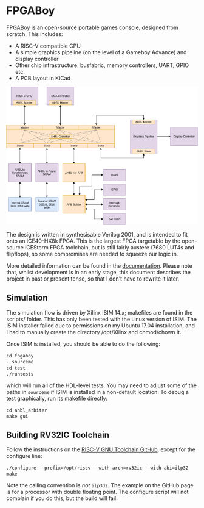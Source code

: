 FPGABoy
=======

FPGABoy is an open-source portable games console, designed from scratch. This includes:

- A RISC-V compatible CPU
- A simple graphics pipeline (on the level of a Gameboy Advance) and display controller
- Other chip infrastructure: busfabric, memory controllers, UART, GPIO etc.
- A PCB layout in KiCad

![](doc/diagrams/system_arch.png)

The design is written in synthesisable Verilog 2001, and is intended to fit onto an iCE40-HX8k FPGA. This is the largest FPGA targetable by the open-source iCEStorm FPGA toolchain, but is still fairly austere (7680 LUT4s and flipflops), so some compromises are needed to squeeze our logic in.

More detailed information can be found in the [documentation](doc/fpgaboy_doc.pdf). Please note that, whilst development is in an early stage, this document describes the project in past or present tense, so that I don't have to rewrite it later.

Simulation
----------

The simulation flow is driven by Xilinx ISIM 14.x; makefiles are found in the scripts/ folder. This has only been tested with the Linux version of ISIM. The ISIM installer failed due to permissions on my Ubuntu 17.04 installation, and I had to manually create the directory /opt/Xilinx and chmod/chown it.

Once ISIM is installed, you should be able to do the following:

```
cd fpgaboy
. sourceme
cd test
./runtests
```

which will run all of the HDL-level tests. You may need to adjust some of the paths in `sourceme` if ISIM is installed in a non-default location. To debug a test graphically, run its makefile directly:

```
cd ahbl_arbiter
make gui
```

Building RV32IC Toolchain
-------------------------

Follow the instructions on the [RISC-V GNU Toolchain GitHub](https://github.com/riscv/riscv-gnu-toolchain), except for the configure line:

```
./configure --prefix=/opt/riscv --with-arch=rv32ic --with-abi=ilp32
make
```

Note the calling convention is *not* `ilp3d2`. The example on the GitHub page is for a processor with double floating point. The configure script will not complain if you do this, but the build will fail.
